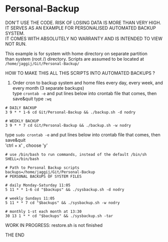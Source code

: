 # Personal-Backup

DON'T USE THE CODE. RISK OF LOSING DATA IS MORE THAN VERY HIGH.  
IT SERVES AS AN EXAMPLE FOR PERSONALISED AUTOMATED BACKUP SYSTEM.  
IT COMES WITH ABSOLUTELY NO WARRANTY AND IS INTENDED TO VIEW NOT RUN.  

This example is for system with home directory on separate partition  
than system (root /) directory. Scripts are assumed to be located at  
`/home/jaggij/Git/Personal-Backup/`  

HOW TO MAKE THIS ALL THIS SCRIPTS INTO AUTOMATED BACKUPS ?  

1. Order cron to backup system and home files every day, every week, and every month (3 separate backups)   
type `crontab -e` and put lines below into crontab file that comes, then save&quit type `:wq`  
```  
# DAILY BACKUP  
3 9 * * 1-6 cd Git/Personal-Backup && ./backup.sh -d nodry  

# WEEKLY BACKUP  
3 9 * * 7 cd Git/Personal-Backup && ./backup.sh -w nodry  
```
type `sudo crontab -e`  and put lines below into crontab file that comes, then save&quit  
'ctrl + x' , choose 'y'  
```
# use /bin/bash to run commands, instead of the default /bin/sh
SHELL=/bin/bash

# Path to Personal Backup scripts
backups=/home/jaggij/Git/Personal-Backup
# PERSONAL BACKUPS OF SYSTEM FILES

# daily Monday-Saturday 11:05
5 11 * * 1-6 cd "$backups" && ./sysbackup.sh -d nodry

# weekly Sundays 11:05
5 11 * * 7 cd "$backups" && ./sysbackup.sh -w nodry

# monthly 1-st each month at 13:30 
30 13 1 * * cd "$backups" && ./sysbackup.sh -tar
```

WORK IN PROGRESS: restore.sh is not finished  

THE END
